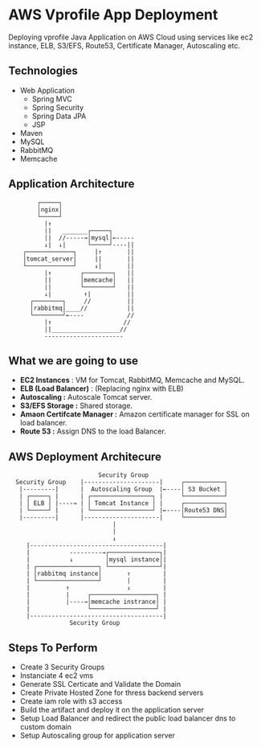 # AWS Vprofile App Deployment  

Deploying vprofile Java Application on AWS Cloud using services like ec2 instance, ELB, S3/EFS, Route53, Certificate Manager, Autoscaling etc.  

## Technologies 

* Web Application
  * Spring MVC
  * Spring Security
  * Spring Data JPA
  * JSP
* Maven
* MySQL
* RabbitMQ
* Memcache

## Application Architecture 

```
        ┌─────┐
        │nginx│
        └─────┘
          |↑
          ||   _______┌─────┐
          ||  //-----→│mysql│←-----
          ↓|  ↓|      └─────┘----||
    ┌─────────────┐     |↑       ||
    │tomcat_server│     ||       ||
    └─────────────┘     ↓|       ||
          |↑        ┌────────┐   ||
          ||        │memcache│   ||
          ||        └────────┘   ||
          ↓|         ↑|          ||
      ┌────────┐     //          ||
      │rabbitmq│____//           ||
      └────────┘←----            //
          |↑                    //
          ||___________________//
          ----------------------
```


## What we are going to use 

* __EC2 Instances__ : VM for Tomcat, RabbitMQ, Memcache and MySQL.   
* __ELB (Load Balancer)__ : (Replacing nginx with ELB)    
* __Autoscaling :__ Autoscale Tomcat server.  
* __S3/EFS Storage :__  Shared storage.   
* __Amaon Certifcate Manager :__ Amazon certificate manager for SSL on load balancer.    
* __Route 53 :__ Assign DNS to the load Balancer.      


## AWS Deployment Architecure    


```   
                         Security Group        
  Security Group    |---------------------|     ┌───────────┐
   |---------|      |  Autoscaling Group  |←----│ S3 Bucket │
   | ┌─────┐ |      | ┌─────────────────┐ |     └───────────┘
   | │ ELB │ |----→ | │ Tomcat Instance │ |     ┌───────────┐
   | └─────┘ |      | └─────────────────┘ |←----│Route53 DNS│
   |---------|      |---------------------|     └───────────┘
                             |
                             |
                             ↓
     |-------------------------------------|
     |           ---------→┌──────────────┐|
     |           ↓         │mysql instance│|
     | ┌─────────────────┐ └──────────────┘|
     | │rabbitmq instance│       ↑         |
     | └─────────────────┘       |         |
     |          ↑                ↓         |
     |          |     ┌──────────────────┐ | 
     |          |----→│memcache instrance│ | 
     |                └──────────────────┘ |
     |-------------------------------------|
                 Security Group
```   

## Steps To Perform    

* Create 3 Security Groups   
* Instanciate 4 ec2 vms  
* Generate SSL Certicate and Validate the Domain  
* Create Private Hosted Zone for thress backend servers  
* Create iam role with s3 access   
* Build the artifact and deploy it on the application server   
* Setup Load Balancer and redirect the public load balancer dns to custom domain   
* Setup Autoscaling group for application server  
